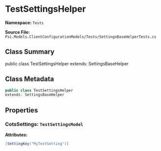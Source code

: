 # TestSettingsHelper

**Namespace:** `Tests`

**Source File:** `Psi.Models.ClientConfigurationModels/Tests/SettingsBaseHelperTests.cs`

## Class Summary

public class TestSettingsHelper
extends: SettingsBaseHelper

## Class Metadata

```typescript
public class TestSettingsHelper
extends: SettingsBaseHelper
```

## Properties

### CotsSettings: `TestSettingsModel`

**Attributes:**
```csharp
[SettingKey("MyTestSetting")]
```
